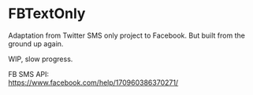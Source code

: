 # FBTextOnly
Adaptation from Twitter SMS only project to Facebook. But built from the ground up again.

WIP, slow progress.

FB SMS API:
<br/>
https://www.facebook.com/help/170960386370271/
